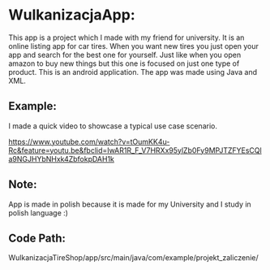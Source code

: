 # WulkanizacjaApp:

This app is a project which I made with my friend for university. 
It is an online listing app for car tires. When you want new tires you just open your app and search for the best one for yourself. Just like when you open amazon to buy new things but this one is focused on just one type of product. This is an android application. The app was made using Java and XML.

## Example:

I made a quick video to showcase a typical use case scenario.

https://www.youtube.com/watch?v=tOumKK4u-Rc&feature=youtu.be&fbclid=IwAR1R_F_V7HRXx95ylZb0Fy9MPJTZFYEsCQla9NGJHYbNHxk4ZbfokpDAH1k

## Note:
App is made in polish because it is made for my University and I study in polish language :)

## Code Path:

WulkanizacjaTireShop/app/src/main/java/com/example/projekt_zaliczenie/
